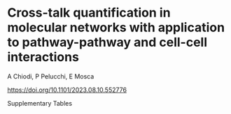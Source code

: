 # Cross-talk quantification in molecular networks with application to pathway-pathway and cell-cell interactions

A Chiodi, P Pelucchi, E Mosca

https://doi.org/10.1101/2023.08.10.552776

Supplementary Tables
